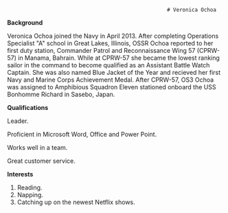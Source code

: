                                                         # Veronica Ochoa

**Background**

Veronica Ochoa joined the Navy in April 2013. After completing Operations Specialist "A" school in Great Lakes, Illinois, OSSR Ochoa reported to her first duty station, Commander Patrol and Reconnaissance Wing 57 (CPRW-57) in Manama, Bahrain. While at CPRW-57 she became the lowest ranking sailor in the command to become qualified as an Assistant Battle Watch Captain. She was also named Blue Jacket of the Year and recieved her first Navy and Marine Corps Achievement Medal. After CPRW-57, OS3 Ochoa was assigned to Amphibious Squadron Eleven stationed onboard the USS Bonhomme Richard in Sasebo, Japan.

**Qualifications**

Leader.

Proficient in Microsoft Word, Office and Power Point.

Works well in a team.

Great customer service.

**Interests**

1. Reading.
2. Napping.
3. Catching up on the newest Netflix shows.


